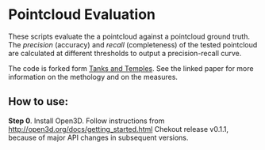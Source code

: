 # Pointcloud Evaluation

These scripts evaluate the a pointcloud against a pointcloud ground truth. The *precision* (accuracy) and *recall* (completeness) of the tested pointcloud are calculated at different thresholds to output a precision-recall curve.

The code is forked form [Tanks and Temples](https://github.com/IntelVCL/TanksAndTemples.git). See the linked paper for more information on the methology and on the measures.

## How to use:
**Step 0**. Install Open3D. Follow instructions from http://open3d.org/docs/getting_started.html
Chekout release v0.1.1, because of major API changes in subsequent versions.
